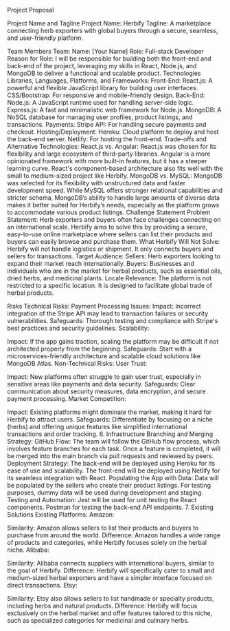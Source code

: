 Project Proposal

Project Name and Tagline Project Name: Herbify
Tagline: A marketplace connecting herb exporters with global buyers through a secure, seamless, and user-friendly platform.

Team Members Team: Name: [Your Name] Role: Full-stack Developer Reason for Role: I will be responsible for building both the front-end and back-end of the project, leveraging my skills in React, Node.js, and MongoDB to deliver a functional and scalable product.
Technologies Libraries, Languages, Platforms, and Frameworks: Front-End: React.js: A powerful and flexible JavaScript library for building user interfaces. CSS/Bootstrap: For responsive and mobile-friendly design. Back-End: Node.js: A JavaScript runtime used for handling server-side logic. Express.js: A fast and minimalistic web framework for Node.js. MongoDB: A NoSQL database for managing user profiles, product listings, and transactions. Payments: Stripe API: For handling secure payments and checkout. Hosting/Deployment: Heroku: Cloud platform to deploy and host the back-end server. Netlify: For hosting the front-end. Trade-offs and Alternative Technologies: React.js vs. Angular: React.js was chosen for its flexibility and large ecosystem of third-party libraries. Angular is a more opinionated framework with more built-in features, but it has a steeper learning curve. React's component-based architecture also fits well with the small to medium-sized project like Herbify. MongoDB vs. MySQL: MongoDB was selected for its flexibility with unstructured data and faster development speed. While MySQL offers stronger relational capabilities and stricter schema, MongoDB’s ability to handle large amounts of diverse data makes it better suited for Herbify’s needs, especially as the platform grows to accommodate various product listings.
Challenge Statement Problem Statement: Herb exporters and buyers often face challenges connecting on an international scale. Herbify aims to solve this by providing a secure, easy-to-use online marketplace where sellers can list their products and buyers can easily browse and purchase them.
What Herbify Will Not Solve: Herbify will not handle logistics or shipment. It only connects buyers and sellers for transactions. Target Audience: Sellers: Herb exporters looking to expand their market reach internationally. Buyers: Businesses and individuals who are in the market for herbal products, such as essential oils, dried herbs, and medicinal plants. Locale Relevance: The platform is not restricted to a specific location. It is designed to facilitate global trade of herbal products.

Risks Technical Risks: Payment Processing Issues:
Impact: Incorrect integration of the Stripe API may lead to transaction failures or security vulnerabilities. Safeguards: Thorough testing and compliance with Stripe's best practices and security guidelines. Scalability:

Impact: If the app gains traction, scaling the platform may be difficult if not architected properly from the beginning. Safeguards: Start with a microservices-friendly architecture and scalable cloud solutions like MongoDB Atlas. Non-Technical Risks: User Trust:

Impact: New platforms often struggle to gain user trust, especially in sensitive areas like payments and data security. Safeguards: Clear communication about security measures, data encryption, and secure payment processing. Market Competition:

Impact: Existing platforms might dominate the market, making it hard for Herbify to attract users. Safeguards: Differentiate by focusing on a niche (herbs) and offering unique features like simplified international transactions and order tracking. 6. Infrastructure Branching and Merging Strategy: GitHub Flow: The team will follow the GitHub flow process, which involves feature branches for each task. Once a feature is completed, it will be merged into the main branch via pull requests and reviewed by peers. Deployment Strategy: The back-end will be deployed using Heroku for its ease of use and scalability. The front-end will be deployed using Netlify for its seamless integration with React. Populating the App with Data: Data will be populated by the sellers who create their product listings. For testing purposes, dummy data will be used during development and staging. Testing and Automation: Jest will be used for unit testing the React components. Postman for testing the back-end API endpoints. 7. Existing Solutions Existing Platforms: Amazon:

Similarity: Amazon allows sellers to list their products and buyers to purchase from around the world. Difference: Amazon handles a wide range of products and categories, while Herbify focuses solely on the herbal niche. Alibaba:

Similarity: Alibaba connects suppliers with international buyers, similar to the goal of Herbify. Difference: Herbify will specifically cater to small and medium-sized herbal exporters and have a simpler interface focused on direct transactions. Etsy:

Similarity: Etsy also allows sellers to list handmade or specialty products, including herbs and natural products. Difference: Herbify will focus exclusively on the herbal market and offer features tailored to this niche, such as specialized categories for medicinal and culinary herbs.
